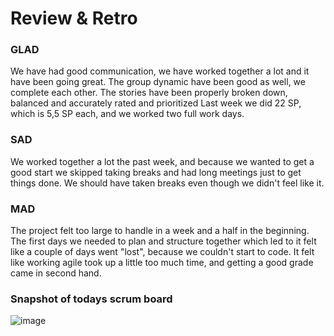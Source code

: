 # Review & Retro

### GLAD
We have had good communication, we have worked together a lot and it have been going great. The group dynamic have been good as well, we complete each other.
The stories have been properly broken down, balanced and accurately rated and prioritized Last week we did 22 SP, which is 5,5 SP each, and we worked two full work days.

### SAD
We worked together a lot the past week, and because we wanted to get a good start we skipped taking breaks and had long meetings just to get things done. We should have taken breaks even though we didn't feel like it.

### MAD
The project felt too large to handle in a week and a half in the beginning. The first days we needed to plan and structure together which led to it felt like a couple of days went "lost", because we couldn't start to code. It felt like working agile took up a little too much time, and getting a good grade came in second hand.

### Snapshot of todays scrum board
![image](https://user-images.githubusercontent.com/114922902/236761972-00c72a5a-6b7f-404e-ab55-6d4aa4914707.png)
